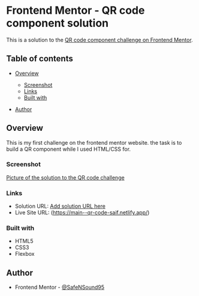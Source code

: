 # Frontend Mentor - QR code component solution

This is a solution to the [QR code component challenge on Frontend Mentor](https://www.frontendmentor.io/challenges/qr-code-component-iux_sIO_H).

## Table of contents

- [Overview](#overview)

  - [Screenshot](#screenshot)
  - [Links](#links)
  - [Built with](#built-with)

- [Author](#author)

## Overview

This is my first challenge on the frontend mentor website.
the task is to build a QR component while I used HTML/CSS for.

### Screenshot

[Picture of the solution to the QR code challenge](2023-09-06-Frontend-Mentor-QR-code-component-1-1.png)

### Links

- Solution URL: [Add solution URL here](https://your-solution-url.com)
- Live Site URL: (https://main--qr-code-saif.netlify.app/)

### Built with

- HTML5
- CSS3
- Flexbox

## Author

- Frontend Mentor - [@SafeNSound95](https://www.frontendmentor.io/profile/SafeNSound95)

